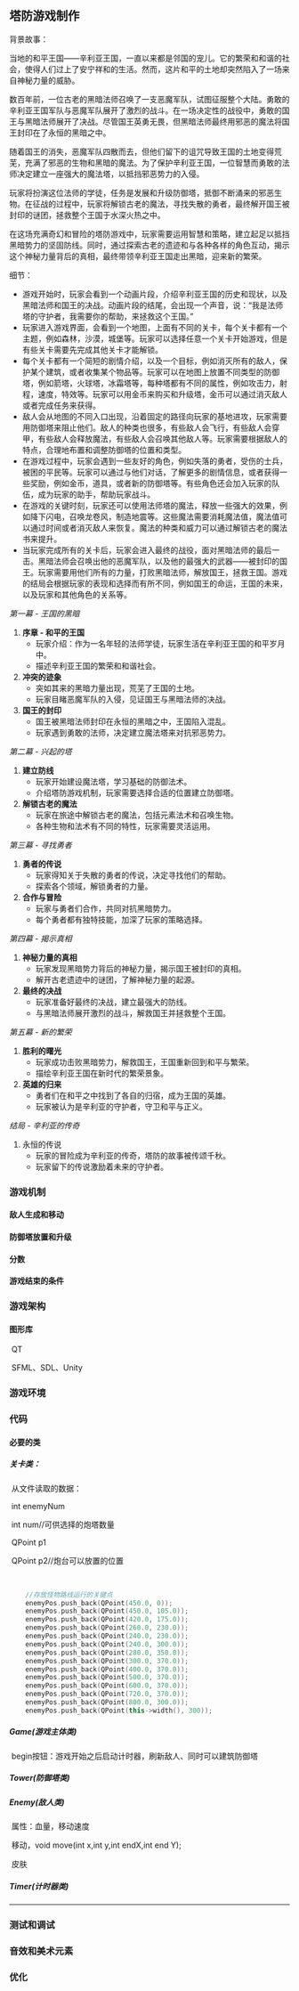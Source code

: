 ## 塔防游戏制作

背景故事：

当地的和平王国——辛利亚王国，一直以来都是邻国的宠儿。它的繁荣和和谐的社会，使得人们过上了安宁祥和的生活。然而，这片和平的土地却突然陷入了一场来自神秘力量的威胁。

数百年前，一位古老的黑暗法师召唤了一支恶魔军队，试图征服整个大陆。勇敢的辛利亚王国军队与恶魔军队展开了激烈的战斗。在一场决定性的战役中，勇敢的国王与黑暗法师展开了决战。尽管国王英勇无畏，但黑暗法师最终用邪恶的魔法将国王封印在了永恒的黑暗之中。

随着国王的消失，恶魔军队四散而去，但他们留下的诅咒导致王国的土地变得荒芜，充满了邪恶的生物和黑暗的魔法。为了保护辛利亚王国，一位智慧而勇敢的法师决定建立一座强大的魔法塔，以抵挡邪恶势力的入侵。

玩家将扮演这位法师的学徒，任务是发展和升级防御塔，抵御不断涌来的邪恶生物。在征战的过程中，玩家将解锁古老的魔法，寻找失散的勇者，最终解开国王被封印的谜团，拯救整个王国于水深火热之中。

在这场充满奇幻和冒险的塔防游戏中，玩家需要运用智慧和策略，建立起足以抵挡黑暗势力的坚固防线。同时，通过探索古老的遗迹和与各种各样的角色互动，揭示这个神秘力量背后的真相，最终带领辛利亚王国走出黑暗，迎来新的繁荣。

细节：

- 游戏开始时，玩家会看到一个动画片段，介绍辛利亚王国的历史和现状，以及黑暗法师和国王的决战。动画片段的结尾，会出现一个声音，说：“我是法师塔的守护者，我需要你的帮助，来拯救这个王国。”
- 玩家进入游戏界面，会看到一个地图，上面有不同的关卡，每个关卡都有一个主题，例如森林，沙漠，城堡等。玩家可以选择任意一个关卡开始游戏，但是有些关卡需要先完成其他关卡才能解锁。
- 每个关卡都有一个简短的剧情介绍，以及一个目标，例如消灭所有的敌人，保护某个建筑，或者收集某个物品等。玩家可以在地图上放置不同类型的防御塔，例如箭塔，火球塔，冰霜塔等，每种塔都有不同的属性，例如攻击力，射程，速度，特效等。玩家可以用金币来购买和升级塔，金币可以通过消灭敌人或者完成任务来获得。
- 敌人会从地图的不同入口出现，沿着固定的路径向玩家的基地进攻，玩家需要用防御塔来阻止他们。敌人的种类也很多，有些敌人会飞行，有些敌人会穿甲，有些敌人会释放魔法，有些敌人会召唤其他敌人等。玩家需要根据敌人的特点，合理地布置和调整防御塔的位置和类型。
- 在游戏过程中，玩家会遇到一些友好的角色，例如失落的勇者，受伤的士兵，被困的平民等。玩家可以通过与他们对话，了解更多的剧情信息，或者获得一些奖励，例如金币，道具，或者新的防御塔等。有些角色还会加入玩家的队伍，成为玩家的助手，帮助玩家战斗。
- 在游戏的关键时刻，玩家还可以使用法师塔的魔法，释放一些强大的效果，例如降下闪电，召唤龙卷风，制造地震等。这些魔法需要消耗魔法值，魔法值可以通过时间或者消灭敌人来恢复。魔法的种类和威力可以通过解锁古老的魔法书来提升。
- 当玩家完成所有的关卡后，玩家会进入最终的战役，面对黑暗法师的最后一击。黑暗法师会召唤出他的恶魔军队，以及他的最强大的武器——被封印的国王。玩家需要用他们所有的力量，打败黑暗法师，解放国王，拯救王国。游戏的结局会根据玩家的表现和选择而有所不同，例如国王的命运，王国的未来，以及玩家和其他角色的关系等。



*第一幕 - 王国的黑暗*

1. **序章 - 和平的王国**
   - 玩家介绍：作为一名年轻的法师学徒，玩家生活在辛利亚王国的和平岁月中。
   - 描述辛利亚王国的繁荣和和谐社会。
2. **冲突的迹象**
   - 突如其来的黑暗力量出现，荒芜了王国的土地。
   - 玩家目睹恶魔军队的入侵，见证国王与黑暗法师的决战。
3. **国王的封印**
   - 国王被黑暗法师封印在永恒的黑暗之中，王国陷入混乱。
   - 玩家遇到勇敢的法师，决定建立魔法塔来对抗邪恶势力。

*第二幕 - 兴起的塔*

1. **建立防线**
   - 玩家开始建设魔法塔，学习基础的防御法术。
   - 介绍塔防游戏机制，玩家需要选择合适的位置建立防御塔。
2. **解锁古老的魔法**
   - 玩家在旅途中解锁古老的魔法，包括元素法术和召唤生物。
   - 各种生物和法术有不同的特性，玩家需要灵活运用。

*第三幕 - 寻找勇者*

1. **勇者的传说**
   - 玩家得知关于失散的勇者的传说，决定寻找他们的帮助。
   - 探索各个领域，解锁勇者的力量。
2. **合作与冒险**
   - 玩家与勇者们合作，共同对抗黑暗势力。
   - 每个勇者都有独特技能，加深了玩家的策略选择。

*第四幕 - 揭示真相*

1. **神秘力量的真相**
   - 玩家发现黑暗势力背后的神秘力量，揭示国王被封印的真相。
   - 解开古老遗迹中的谜团，了解神秘力量的起源。
2. **最终的决战**
   - 玩家准备好最终的决战，建立最强大的防线。
   - 与黑暗法师展开激烈的战斗，解救国王并拯救整个王国。

*第五幕 - 新的繁荣*

1. **胜利的曙光**
   - 玩家成功击败黑暗势力，解救国王，王国重新回到和平与繁荣。
   - 描绘辛利亚王国在新时代的繁荣景象。
2. **英雄的归来**
   - 勇者们在和平之中找到了各自的归宿，成为王国的英雄。
   - 玩家被认为是辛利亚的守护者，守卫和平与正义。

*结局 - 辛利亚的传奇*

1. 永恒的传说
   - 玩家的冒险成为辛利亚的传奇，塔防的故事被传颂千秋。
   - 玩家留下的传说激励着未来的守护者。

### 游戏机制

#### 	敌人生成和移动	

#### 	防御塔放置和升级

#### 	分数

#### 	游戏结束的条件

### 游戏架构

#### 	图形库

​		QT 

​		SFML、SDL、Unity

### 游戏环境

### 代码

#### 	必要的类

##### 	关卡类：

​	从文件读取的数据：

​	int enemyNum

​	int num//可供选择的炮塔数量

​	QPoint p1

​	QPoint p2//炮台可以放置的位置

​	

```c++
	//存放怪物路线运行的关键点
	enemyPos.push_back(QPoint(450.0, 0));
	enemyPos.push_back(QPoint(450.0, 105.0));
	enemyPos.push_back(QPoint(420.0, 175.0));
	enemyPos.push_back(QPoint(260.0, 230.0));
	enemyPos.push_back(QPoint(240.0, 230.0));
	enemyPos.push_back(QPoint(240.0, 300.0));
	enemyPos.push_back(QPoint(280.0, 350.0));
	enemyPos.push_back(QPoint(300.0, 370.0));
	enemyPos.push_back(QPoint(400.0, 370.0));
	enemyPos.push_back(QPoint(500.0, 370.0));	
	enemyPos.push_back(QPoint(600.0, 370.0));
	enemyPos.push_back(QPoint(720.0, 370.0));
	enemyPos.push_back(QPoint(800.0, 300.0));
	enemyPos.push_back(QPoint(this->width(), 300));
```

##### 		Game(游戏主体类)

​		begin按钮：游戏开始之后启动计时器，刷新敌人、同时可以建筑防御塔 

##### 		Tower(防御塔类)

##### 		Enemy(敌人类)

​		属性：血量，移动速度

​		移动，void move(int x,int y,int endX,int end Y);

​		皮肤

##### 	Timer(计时器类)



----------------------------------

### 测试和调试

### 音效和美术元素

### 优化

